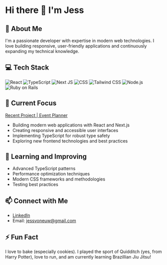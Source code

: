 # Hi there 👋 I'm Jess

## 🚀 About Me

I'm a passionate developer with expertise in modern web technologies. I love building responsive, user-friendly applications and continuously expanding my technical knowledge.

## 💻 Tech Stack

<div display="flex">
  <img src="https://img.shields.io/badge/react-%2320232a.svg?style=for-the-badge&logo=react&logoColor=%2361DAFB" alt="React"/>
  <img src="https://img.shields.io/badge/typescript-%23007ACC.svg?style=for-the-badge&logo=typescript&logoColor=white" alt="TypeScript"/>
  <img src="https://img.shields.io/badge/Next-black?style=for-the-badge&logo=next.js&logoColor=white" alt="Next JS"/>
  <img src="https://img.shields.io/badge/css3-%231572B6.svg?style=for-the-badge&logo=css3&logoColor=white" alt="CSS"/>
  <img src="https://img.shields.io/badge/tailwindcss-%2338B2AC.svg?style=for-the-badge&logo=tailwind-css&logoColor=white" alt="Tailwind CSS"/>
  <img src="https://img.shields.io/badge/node.js-6DA55F?style=for-the-badge&logo=node.js&logoColor=white" alt="Node.js"/>
  <img src="https://img.shields.io/badge/Ruby%20on%20Rails-CC0000?style=for-the-badge&logo=ruby-on-rails&logoColor=white" alt="Ruby on Rails"/>
</div>

## 🔭 Current Focus

[Recent Project | Event Planner](https://github.com/JessvonEuw/event-planner)

- Building modern web applications with React and Next.js
- Creating responsive and accessible user interfaces
- Implementing TypeScript for robust type safety
- Exploring new frontend technologies and best practices

## 🌱 Learning and Improving

- Advanced TypeScript patterns
- Performance optimization techniques
- Modern CSS frameworks and methodologies
- Testing best practices

## 📫 Connect with Me

- [LinkedIn](https://www.linkedin.com/in/jessica-von-euw/)
- Email: jessvoneuw@gmail.com

## ⚡ Fun Fact

I love to bake (especially cookies). I played the sport of Quidditch (yes, from Harry Potter), love to run, and am currently learning Brazillian Jiu Jitsu!

<!--
**JessvonEuw/JessvonEuw** is a ✨ _special_ ✨ repository because its `README.md` (this file) appears on your GitHub profile.
